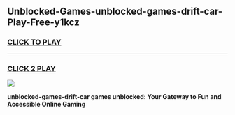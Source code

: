 
## Unblocked-Games-unblocked-games-drift-car-Play-Free-y1kcz
<h3>
<a href="https://premium76.site?title=unblocked-games-drift-car&ref=10A">CLICK TO PLAY</a></h3>
<hr>

<h3>
<a href="https://premium76.site?title=unblocked-games-drift-car&ref=10A">CLICK 2 PLAY</a>
  
</h3>

<a href="https://premium76.site?title=unblocked-games-drift-car&ref=10A"><img src="https://clearcache.store/games.png"></a>


**unblocked-games-drift-car games unblocked: Your Gateway to Fun and Accessible Online Gaming**

